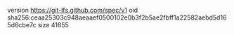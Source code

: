 version https://git-lfs.github.com/spec/v1
oid sha256:ceaa25303c948aeaaef0500102e0b3f2b5ae2fbff1a22582aebd5d165d6cbe7c
size 41655
